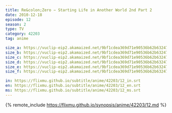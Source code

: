 ```yaml
---
title: Re&colon;Zero − Starting Life in Another World 2nd Part 2
date: 2010-12-18
episode: 12
season: 2
type: TV
category: 42203
tag: anime

size_a: https://vuclip-eip2.akamaized.net/9bf1cdea369d71e90536b62b63247876/vp63207_V20210508040412/hlsc_e2931_2.m3u8
size_b: https://vuclip-eip2.akamaized.net/9bf1cdea369d71e90536b62b63247876/vp63207_V20210508040412/hlsc_e2931_3.m3u8
size_c: https://vuclip-eip2.akamaized.net/9bf1cdea369d71e90536b62b63247876/vp63207_V20210508040412/hlsc_e2931_4.m3u8
size_d: https://vuclip-eip2.akamaized.net/9bf1cdea369d71e90536b62b63247876/vp63207_V20210508040412/hlsc_e2931_5.m3u8
size_e: https://vuclip-eip2.akamaized.net/9bf1cdea369d71e90536b62b63247876/vp63207_V20210508040412/hlsc_e2931_6.m3u8
size_f: https://vuclip-eip2.akamaized.net/9bf1cdea369d71e90536b62b63247876/vp63207_V20210508040412/hlsc_e2931_7.m3u8

in: https://flixmu.github.io/subtitle/anime/42203/12_in.srt
en: https://flixmu.github.io/subtitle/anime/42203/12_en.srt
ms: https://flixmu.github.io/subtitle/anime/42203/12_ms.srt
---
```

{% remote_include https://flixmu.github.io/synopsis/anime/42203/12.md %}